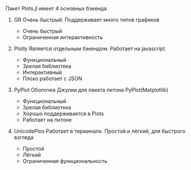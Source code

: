 Пакет Plots.jl имеет 4 основных бэкенда
1) GR
Очень быстрый. Поддерживает много типов графиков
	+ Очень быстрый
	- Ограниченная интерактивность

2) Plotly
Является отдельным бэкендом. Работает на javascript.
	+ Функциональный
	+ Зрелая библиотека
	+ Интерактивный
	- Плохо работает с JSON

3) PyPlot
Оболочка Джулии для пакета питона PyPlot(Matplotlib)
	+ Функциональный
	+ Зрелая библиотека
	+ Хорошо поддерживается в Plots
	- Работает на питоне

4) UnicodePlos
Работает в терминале. Простой и лёгкий, для быстрого взгляда
	+ Простой
	+ Лёгкий
	- Ограниченная функциональность
